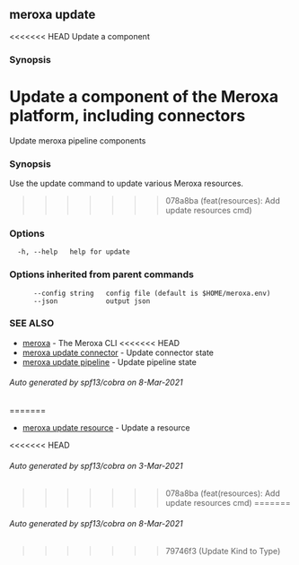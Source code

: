 ## meroxa update

<<<<<<< HEAD
Update a component

### Synopsis

Update a component of the Meroxa platform, including connectors
=======
Update meroxa pipeline components

### Synopsis

Use the update command to update various Meroxa resources.
>>>>>>> 078a8ba (feat(resources): Add update resources cmd)

### Options

```
  -h, --help   help for update
```

### Options inherited from parent commands

```
      --config string   config file (default is $HOME/meroxa.env)
      --json            output json
```

### SEE ALSO

* [meroxa](meroxa.md)	 - The Meroxa CLI
<<<<<<< HEAD
* [meroxa update connector](meroxa_update_connector.md)	 - Update connector state
* [meroxa update pipeline](meroxa_update_pipeline.md)	 - Update pipeline state

###### Auto generated by spf13/cobra on 8-Mar-2021
=======
* [meroxa update resource](meroxa_update_resource.md)	 - Update a resource

<<<<<<< HEAD
###### Auto generated by spf13/cobra on 3-Mar-2021
>>>>>>> 078a8ba (feat(resources): Add update resources cmd)
=======
###### Auto generated by spf13/cobra on 8-Mar-2021
>>>>>>> 79746f3 (Update Kind to Type)
